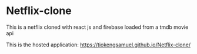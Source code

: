 # Netflix-clone
This is a netflix cloned with react js  and firebase loaded from a tmdb movie api

This is the hosted application:
https://tiokengsamuel.github.io/Netflix-clone/

